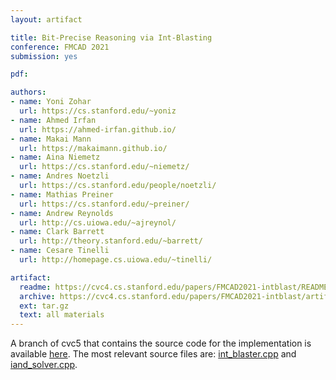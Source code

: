 ```yaml
---
layout: artifact

title: Bit-Precise Reasoning via Int-Blasting
conference: FMCAD 2021
submission: yes

pdf:

authors:
- name: Yoni Zohar
  url: https://cs.stanford.edu/~yoniz
- name: Ahmed Irfan
  url: https://ahmed-irfan.github.io/
- name: Makai Mann
  url: https://makaimann.github.io/
- name: Aina Niemetz
  url: https://cs.stanford.edu/~niemetz/
- name: Andres Noetzli
  url: https://cs.stanford.edu/people/noetzli/
- name: Mathias Preiner
  url: https://cs.stanford.edu/~preiner/
- name: Andrew Reynolds
  url: http://cs.uiowa.edu/~ajreynol/
- name: Clark Barrett
  url: http://theory.stanford.edu/~barrett/
- name: Cesare Tinelli
  url: http://homepage.cs.uiowa.edu/~tinelli/

artifact:
  readme: https://cvc4.cs.stanford.edu/papers/FMCAD2021-intblast/README
  archive: https://cvc4.cs.stanford.edu/papers/FMCAD2021-intblast/artifact.tar.gz
  ext: tar.gz
  text: all materials
---
```

A branch of cvc5 that contains the source code for the implementation is
available [here](https://github.com/yoni206/CVC5/tree/bv_to_int_module).
The most relevant source files are:
[int_blaster.cpp](https://github.com/yoni206/CVC5/blob/bv_to_int_module/src/theory/bv/int_blaster.cpp) and
[iand_solver.cpp](https://github.com/yoni206/CVC5/blob/bv_to_int_module/src/theory/arith/nl/iand_solver.cpp).
